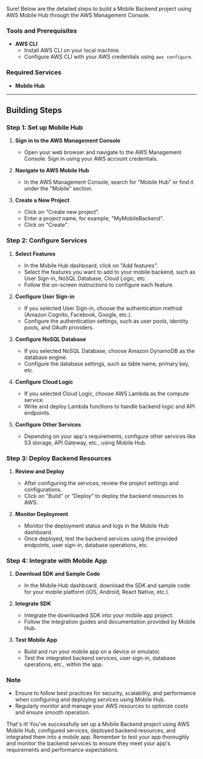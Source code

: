 Sure! Below are the detailed steps to build a Mobile Backend project using AWS Mobile Hub through the AWS Management Console.

### Tools and Prerequisites

- **AWS CLI**
  - Install AWS CLI on your local machine.
  - Configure AWS CLI with your AWS credentials using `aws configure`.

### Required Services

- **Mobile Hub**

---

## Building Steps

### Step 1: Set up Mobile Hub

1. **Sign in to the AWS Management Console**
   - Open your web browser and navigate to the AWS Management Console. Sign in using your AWS account credentials.

2. **Navigate to AWS Mobile Hub**
   - In the AWS Management Console, search for "Mobile Hub" or find it under the "Mobile" section.

3. **Create a New Project**
   - Click on "Create new project".
   - Enter a project name, for example, "MyMobileBackend".
   - Click on "Create".

### Step 2: Configure Services

1. **Select Features**
   - In the Mobile Hub dashboard, click on "Add features".
   - Select the features you want to add to your mobile backend, such as User Sign-in, NoSQL Database, Cloud Logic, etc.
   - Follow the on-screen instructions to configure each feature.

2. **Configure User Sign-in**
   - If you selected User Sign-in, choose the authentication method (Amazon Cognito, Facebook, Google, etc.).
   - Configure the authentication settings, such as user pools, identity pools, and OAuth providers.

3. **Configure NoSQL Database**
   - If you selected NoSQL Database, choose Amazon DynamoDB as the database engine.
   - Configure the database settings, such as table name, primary key, etc.

4. **Configure Cloud Logic**
   - If you selected Cloud Logic, choose AWS Lambda as the compute service.
   - Write and deploy Lambda functions to handle backend logic and API endpoints.

5. **Configure Other Services**
   - Depending on your app's requirements, configure other services like S3 storage, API Gateway, etc., using Mobile Hub.

### Step 3: Deploy Backend Resources

1. **Review and Deploy**
   - After configuring the services, review the project settings and configurations.
   - Click on "Build" or "Deploy" to deploy the backend resources to AWS.

2. **Monitor Deployment**
   - Monitor the deployment status and logs in the Mobile Hub dashboard.
   - Once deployed, test the backend services using the provided endpoints, user sign-in, database operations, etc.

### Step 4: Integrate with Mobile App

1. **Download SDK and Sample Code**
   - In the Mobile Hub dashboard, download the SDK and sample code for your mobile platform (iOS, Android, React Native, etc.).

2. **Integrate SDK**
   - Integrate the downloaded SDK into your mobile app project.
   - Follow the integration guides and documentation provided by Mobile Hub.

3. **Test Mobile App**
   - Build and run your mobile app on a device or emulator.
   - Test the integrated backend services, user sign-in, database operations, etc., within the app.

### Note

- Ensure to follow best practices for security, scalability, and performance when configuring and deploying services using Mobile Hub.
- Regularly monitor and manage your AWS resources to optimize costs and ensure smooth operation.

That's it! You've successfully set up a Mobile Backend project using AWS Mobile Hub, configured services, deployed backend resources, and integrated them into a mobile app. Remember to test your app thoroughly and monitor the backend services to ensure they meet your app's requirements and performance expectations.
